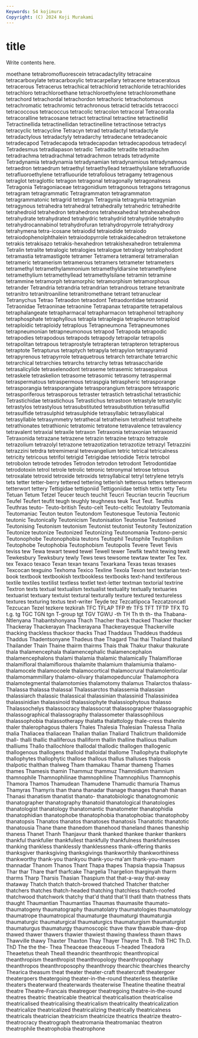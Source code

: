 ```yaml
---
Keywords: 54 kojimura
Copyright: (C) 2024 Koji Murakami
---
```


# title

Write contents here.



moethane
tetrabromofluorescein tetracadactylity tetracaine tetracarboxylate tetracarboxylic tetracarpellary tetracene tetraceratous tetracerous Tetracerus
tetrachical tetrachlorid tetrachloride tetrachlorides tetrachloro tetrachloroethane tetrachloroethylene tetrachloromethane tetrachord tetrachordal
tetrachordon tetrachoric tetrachotomous tetrachromatic tetrachromic tetrachronous tetracid tetracids tetracocci tetracoccous
tetracoccus tetracolic tetracolon tetracoral Tetracoralla tetracoralline tetracosane tetract tetractinal tetractine
tetractinellid Tetractinellida tetractinellidan tetractinelline tetractinose tetractys tetracyclic tetracycline Tetracyn tetrad
tetradactyl tetradactyle tetradactylous tetradactyly tetradarchy tetradecane tetradecanoic tetradecapod Tetradecapoda tetradecapodan
tetradecapodous tetradecyl Tetradesmus tetradiapason tetradic Tetradite tetradite tetradrachm tetradrachma tetradrachmal
tetradrachmon tetrads tetradymite Tetradynamia tetradynamia tetradynamian tetradynamious tetradynamous tetraedron tetraedrum
tetraethyl tetraethyllead tetraethylsilane tetrafluoride tetrafluoroethylene tetrafluouride tetrafolious tetragamy tetragenous tetraglot
tetraglottic tetragon tetragonal tetragonally tetragonalness Tetragonia Tetragoniaceae tetragonidium tetragonous tetragons
tetragonus tetragram tetragrammatic Tetragrammaton tetragrammaton tetragrammatonic tetragrid tetragyn Tetragynia tetragynia
tetragynian tetragynous tetrahedra tetrahedral tetrahedrally tetrahedric tetrahedrite tetrahedroid tetrahedron tetrahedrons
tetrahexahedral tetrahexahedron tetrahydrate tetrahydrated tetrahydric tetrahydrid tetrahydride tetrahydro tetrahydrocannabinol tetrahydrofuran
tetrahydropyrrole tetrahydroxy tetrahymena tetra-icosane tetraiodid tetraiodide tetraiodo tetraiodophenolphthalein tetraiodopyrrole tetrakaidecahedron
tetraketone tetrakis tetrakisazo tetrakis-hexahedron tetrakishexahedron tetralemma Tetralin tetralite tetralogic tetralogies
tetralogue tetralogy tetralophodont tetramastia tetramastigote tetramer Tetramera tetrameral tetrameralian tetrameric
tetramerism tetramerous tetramers tetrameter tetrameters tetramethyl tetramethylammonium tetramethyldiarsine tetramethylene tetramethylium
tetramethyllead tetramethylsilane tetramin tetramine tetrammine tetramorph tetramorphic tetramorphism tetramorphous tetrander
Tetrandria tetrandria tetrandrian tetrandrous tetrane tetranitrate tetranitro tetranitroaniline tetranitromethane tetrant
tetranuclear Tetranychus Tetrao Tetraodon tetraodont Tetraodontidae tetraonid Tetraonidae Tetraoninae tetraonine
Tetrapanax tetrapartite tetrapetalous tetraphalangeate tetrapharmacal tetrapharmacon tetraphenol tetraphony tetraphosphate tetraphyllous
tetrapla tetraplegia tetrapleuron tetraploid tetraploidic tetraploidy tetraplous Tetrapneumona Tetrapneumones tetrapneumonian
tetrapneumonous tetrapod Tetrapoda tetrapodic tetrapodies tetrapodous tetrapods tetrapody tetrapolar tetrapolis
tetrapolitan tetrapous tetraprostyle tetrapteran tetrapteron tetrapterous tetraptote Tetrapturus tetraptych tetrapyla
tetrapylon tetrapyramid tetrapyrenous tetrapyrrole tetraquetrous tetrarch tetrarchate tetrarchic tetrarchical tetrarchies
tetrarchs tetrarchy tetras tetrasaccharide tetrasalicylide tetraselenodont tetraseme tetrasemic tetrasepalous tetraskele
tetraskelion tetrasome tetrasomic tetrasomy tetraspermal tetraspermatous tetraspermous tetraspgia tetraspheric tetrasporange
tetrasporangia tetrasporangiate tetrasporangium tetraspore tetrasporic tetrasporiferous tetrasporous tetraster tetrastich tetrastichal
tetrastichic Tetrastichidae tetrastichous Tetrastichus tetrastoon tetrastyle tetrastylic tetrastylos tetrastylous tetrasubstituted
tetrasubstitution tetrasulfid tetrasulfide tetrasulphid tetrasulphide tetrasyllabic tetrasyllabical tetrasyllable tetrasymmetry tetrathecal
tetratheism tetratheist tetratheite tetrathionates tetrathionic tetratomic tetratone tetravalence tetravalency tetravalent
tetraxial tetraxile tetraxon Tetraxonia tetraxonian tetraxonid Tetraxonida tetrazane tetrazene tetrazin
tetrazine tetrazo tetrazole tetrazolium tetrazolyl tetrazone tetrazotization tetrazotize tetrazyl Tetrazzini
tetrazzini tetrdra tetremimeral tetrevangelium tetric tetrical tetricalness tetricity tetricous tetrifol
tetrigid Tetrigidae tetriodide Tetrix tetrobol tetrobolon tetrode tetrodes Tetrodon tetrodon
tetrodont Tetrodontidae tetrodotoxin tetrol tetrole tetrolic tetronic tetronymal tetrose tetrous
tetroxalate tetroxid tetroxide tetroxids tetrsyllabical tetryl tetrylene tetryls tets tetter
tetter-berry tettered tettering tetterish tetterous tetters tetterworm tetterwort tettery Tettigidae
tettigoniid Tettigoniidae tettish tettix tetty Tetu Tetuan Tetum Tetzel Teucer
teuch teuchit Teucri Teucrian teucrin Teucrium Teufel Teufert teufit teugh
teughly teughness teuk Teut Teut. Teuthis Teuthras teuto- Teuto-british Teuto-celt
Teuto-celtic Teutolatry Teutomania Teutomaniac Teuton teuton Teutondom Teutonesque Teutonia Teutonic
teutonic Teutonically Teutonicism Teutonisation Teutonise Teutonised Teutonising Teutonism teutonism Teutonist
teutonist Teutonity Teutonization Teutonize teutonize Teutonized Teutonizing Teutonomania Teutono-persic Teutonophobe
Teutonophobia teutons Teutophil Teutophile Teutophilism Teutophobe Teutophobia Teutophobism Teutopolis Tevere
Tevet Tevis teviss tew Tewa tewart tewed tewel Tewell tewer
Tewfik tewhit tewing tewit Tewkesbury Tewksbury tewly Tews tews tewsome
tewtaw tewter Tex Tex. tex Texaco texaco Texan texan texans
Texarkana Texas texas texases Texcocan texguino Texhoma Texico Texline Texola
Texon text textarian text-book textbook textbookish textbookless textbooks text-hand textiferous
textile textiles textilist textless textlet text-letter textman textorial textrine Textron
texts textual textualism textualist textuality textually textuaries textuarist textuary textuist
textural texturally texture textured textureless textures texturing textus text-writer Teyde
tez Tezcatlipoca Tezcatzoncatl Tezcucan Tezel tezkere tezkirah TFC TFLAP TFP
tfr TFS TFT TFTP TFX TG t.g. tg TGC TGN
tgn T-group tgt TGV TGWU -th TH Th th th-
tha Thabana-Ntlenyana Thabantshonyana Thach Thacher thack thacked Thacker thacker Thackeray
Thackerayan Thackerayana Thackerayesque Thackerville thacking thackless thackoor thacks Thad Thaddaus
Thaddeus thaddeus Thaddus Thadentsonyane Thadeus thae Thagard Thai thai Thailand
thailand Thailander Thain Thaine thairm thairms Thais thak Thakur thakur
thakurate thala thalamencephala thalamencephalic thalamencephalon thalamencephalons thalami thalamia thalamic thalamically
Thalamiflorae thalamifloral thalamiflorous thalamite thalamium thalamiumia thalamo- thalamocele thalamocoele thalamocortical
thalamocrural thalamolenticular thalamomammillary thalamo-olivary thalamopeduncular Thalamophora thalamotegmental thalamotomies thalamotomy thalamus
Thalarctos thalass- Thalassa thalassa thalassal Thalassarctos thalassemia thalassian thalassiarch thalassic
thalassical thalassinian thalassinid Thalassinidea thalassinidian thalassinoid thalassiophyte thalassiophytous thalasso Thalassochelys
thalassocracy thalassocrat thalassographer thalassographic thalassographical thalassography thalassometer thalassophilous thalassophobia thalassotherapy
thalatta thalattology thale-cress thalenite thaler thalerophagous thalers Thales Thalesia Thalesian
Thalessa Thalia thalia Thaliacea thaliacean Thalian thalian Thaliard Thalictrum thalidomide
thall- thalli thallic thalliferous thalliform thallin thalline thallious thallium thalliums
Thallo thallochlore thallodal thallodic thallogen thallogenic thallogenous thallogens thalloid thalloidal
thallome Thallophyta thallophyte thallophytes thallophytic thallose thallous thallus thalluses thalposis
thalpotic thalthan thalweg Tham thamakau Thamar thameng Thames thames Thamesis
thamin Thammuz thammuz Thamnidium thamnium thamnophile Thamnophilinae thamnophiline Thamnophilus Thamnophis
Thamora Thamos Thamudean Thamudene Thamudic thamuria Thamus Thamyras Thamyris than
thana thanadar thanage thanages thanah thanan Thanasi thanatism thanatist thanato-
thanatobiologic thanatognomonic thanatographer thanatography thanatoid thanatological thanatologies thanatologist thanatology thanatomantic
thanatometer thanatophidia thanatophidian thanatophobe thanatophobia thanatophobiac thanatophoby thanatopsis Thanatos thanatos
thanatoses thanatosis Thanatotic thanatotic thanatousia Thane thane thanedom thanehood thaneland
thanes thaneship thaness Thanet Thanh Thanjavur thank thanked thankee thanker
thankers thankful thankfuller thankfullest thankfully thankfulness thankfulnesses thanking thankless thanklessly
thanklessness thank-offering thanks thanksgiver thanksgiving thanksgivings thankworthily thankworthiness thankworthy thank-you
thankyou thank-you-ma'am thank-you-maam thannadar Thanom Thanos Thant Thapa thapes Thapsia
thapsia Thapsus Thar thar Thare tharf tharfcake Thargelia Thargelion tharginyah
tharm tharms Tharp Tharsis Thasian Thaspium that that-a-way that-away thataway
Thatch thatch thatch-browed thatched Thatcher thatcher thatchers thatches thatch-headed thatching
thatchless thatch-roofed thatchwood thatchwork thatchy that'd thatd that'll thatll thatn
thatness thats thaught Thaumantian Thaumantias Thaumas thaumasite thaumato- thaumatogeny thaumatography
thaumatolatry thaumatologies thaumatology thaumatrope thaumatropical thaumaturge thaumaturgi thaumaturgia thaumaturgic thaumaturgical
thaumaturgics thaumaturgism thaumaturgist thaumaturgus thaumaturgy thaumoscopic thave thaw thawable thaw-drop
thawed thawer thawers thawier thawiest thawing thawless thawn thaws Thawville
thawy Thaxter Thaxton Thay Thayer Thayne Th.B. ThB THC Th.D.
ThD The the the- Thea Theaceae theaceous T-headed Theadora Theaetetus
theah Theall theandric theanthropic theanthropical theanthropism theanthropist theanthropology theanthropophagy theanthropos
theanthroposophy theanthropy thearchic thearchies thearchy Thearica theasum theat theater theater-craft
theatercraft theatergoer theatergoers theatergoing theater-in-the-round theaterless theaterlike theaters theaterward theaterwards
theaterwise Theatine theatine theatral theatre Theatre-Francais theatregoer theatregoing theatre-in-the-round theatres
theatric theatricable theatrical theatricalisation theatricalise theatricalised theatricalising theatricalism theatricality theatricalization
theatricalize theatricalized theatricalizing theatrically theatricalness theatricals theatrician theatricism theatricize theatrics
theatrize theatro- theatrocracy theatrograph theatromania theatromaniac theatron theatrophile theatrophobia theatrophone
